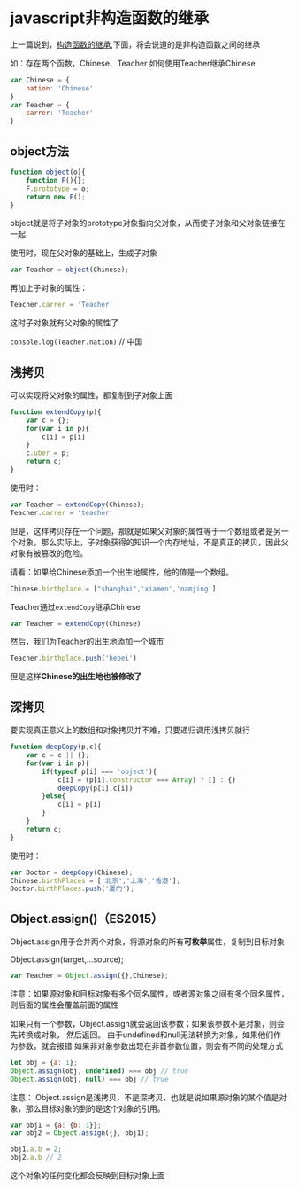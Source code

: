 
# javascript非构造函数的继承

上一篇说到，[构造函数的继承](http://wpetpanda.com/2017/04/09/javascript%E7%BB%A7%E6%89%BF/),下面，将会说道的是非构造函数之间的继承

如：存在两个函数，Chinese、Teacher  如何使用Teacher继承Chinese

````javascript
var Chinese = {
    nation: 'Chinese'
}
var Teacher = {
    carrer: 'Teacher'
}
````

## object方法

````javascript
function object(o){
    function F(){};
    F.prototype = o;
    return new F();
}
````

object就是将子对象的prototype对象指向父对象，从而使子对象和父对象链接在一起

使用时，现在父对象的基础上，生成子对象

````javascript
var Teacher = object(Chinese);
````

再加上子对象的属性：

````javascript
Teacher.carrer = 'Teacher'
````

这时子对象就有父对象的属性了

`console.log(Teacher.nation)` // 中国

## 浅拷贝

可以实现将父对象的属性，都复制到子对象上面

````javascript
function extendCopy(p){
    var c = {};
    for(var i in p){
        c[i] = p[i]
    }
    c.uber = p;
    return c;
}
````

使用时：

````javascript
var Teacher = extendCopy(Chinese);
Teacher.carrer = 'teacher'
````

但是，这样拷贝存在一个问题，那就是如果父对象的属性等于一个数组或者是另一个对象，那么实际上，子对象获得的知识一个内存地址，不是真正的拷贝，因此父对象有被篡改的危险。

请看：如果给Chinese添加一个出生地属性，他的值是一个数组。

````javascript
Chinese.birthplace = ["shanghai",'xiamen','namjing']
````

Teacher通过`extendCopy`继承Chinese

````javascript
var Teacher = extendCopy(Chinese)
````

然后，我们为Teacher的出生地添加一个城市

````javascript
Teacher.birthplace.push('hebei')
````

但是这样**Chinese的出生地也被修改了**

## 深拷贝

要实现真正意义上的数组和对象拷贝并不难，只要递归调用浅拷贝就行

````javascript
function deepCopy(p,c){
    var c = c || {};
    for(var i in p){
        if(typeof p[i] === 'object'){
            c[i] = (p[i].constructor === Array) ? [] : {}
            deepCopy(p[i],c[i])
        }else{
            c[i] = p[i]
        }
    }
    return c;
}
````

使用时：

````javascript
var Doctor = deepCopy(Chinese);
Chinese.birthPlaces = ['北京','上海','香港'];
Doctor.birthPlaces.push('厦门');
````

## Object.assign()（ES2015）

Object.assign用于合并两个对象，将源对象的所有**可枚举**属性，复制到目标对象

Object.assign(target,...source);

````javascript
var Teacher = Object.assign({},Chinese);
````

注意：如果源对象和目标对象有多个同名属性，或者源对象之间有多个同名属性，则后面的属性会覆盖前面的属性 

如果只有一个参数，Object.assign就会返回该参数；如果该参数不是对象，则会先转换成对象， 然后返回。
由于undefined和null无法转换为对象，如果他们作为参数，就会报错
如果非对象参数出现在非首参数位置，则会有不同的处理方式

````javascript
let obj = {a: 1};
Object.assign(obj, undefined) === obj // true
Object.assign(obj, null) === obj // true
````

注意： Object.assign是浅拷贝，不是深拷贝，也就是说如果源对象的某个值是对象，那么目标对象的到的是这个对象的引用。

````javascript
var obj1 = {a: {b: 1}};
var obj2 = Object.assign({}, obj1);

obj1.a.b = 2;
obj2.a.b // 2
````

这个对象的任何变化都会反映到目标对象上面